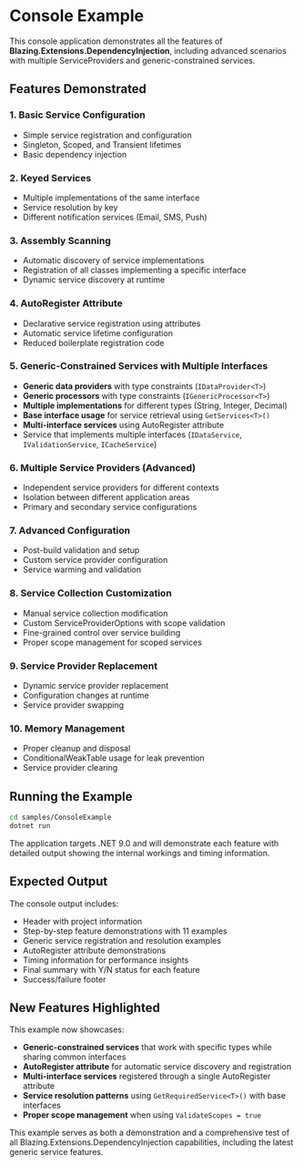 # Console Example

This console application demonstrates all the features of **Blazing.Extensions.DependencyInjection**, including advanced scenarios with multiple ServiceProviders and generic-constrained services.

## Features Demonstrated

### 1. Basic Service Configuration

-   Simple service registration and configuration
-   Singleton, Scoped, and Transient lifetimes
-   Basic dependency injection

### 2. Keyed Services

-   Multiple implementations of the same interface
-   Service resolution by key
-   Different notification services (Email, SMS, Push)

### 3. Assembly Scanning

-   Automatic discovery of service implementations
-   Registration of all classes implementing a specific interface
-   Dynamic service discovery at runtime

### 4. AutoRegister Attribute

-   Declarative service registration using attributes
-   Automatic service lifetime configuration
-   Reduced boilerplate registration code

### 5. Generic-Constrained Services with Multiple Interfaces

-   **Generic data providers** with type constraints (`IDataProvider<T>`)
-   **Generic processors** with type constraints (`IGenericProcessor<T>`)
-   **Multiple implementations** for different types (String, Integer, Decimal)
-   **Base interface usage** for service retrieval using `GetServices<T>()`
-   **Multi-interface services** using AutoRegister attribute
-   Service that implements multiple interfaces (`IDataService`, `IValidationService`, `ICacheService`)

### 6. Multiple Service Providers (Advanced)

-   Independent service providers for different contexts
-   Isolation between different application areas
-   Primary and secondary service configurations

### 7. Advanced Configuration

-   Post-build validation and setup
-   Custom service provider configuration
-   Service warming and validation

### 8. Service Collection Customization

-   Manual service collection modification
-   Custom ServiceProviderOptions with scope validation
-   Fine-grained control over service building
-   Proper scope management for scoped services

### 9. Service Provider Replacement

-   Dynamic service provider replacement
-   Configuration changes at runtime
-   Service provider swapping

### 10. Memory Management

-   Proper cleanup and disposal
-   ConditionalWeakTable usage for leak prevention
-   Service provider clearing

## Running the Example

```bash
cd samples/ConsoleExample
dotnet run
```

The application targets .NET 9.0 and will demonstrate each feature with detailed output showing the internal workings and timing information.

## Expected Output

The console output includes:

-   Header with project information
-   Step-by-step feature demonstrations with 11 examples
-   Generic service registration and resolution examples
-   AutoRegister attribute demonstrations
-   Timing information for performance insights
-   Final summary with Y/N status for each feature
-   Success/failure footer

## New Features Highlighted

This example now showcases:

-   **Generic-constrained services** that work with specific types while sharing common interfaces
-   **AutoRegister attribute** for automatic service discovery and registration
-   **Multi-interface services** registered through a single AutoRegister attribute
-   **Service resolution patterns** using `GetRequiredService<T>()` with base interfaces
-   **Proper scope management** when using `ValidateScopes = true`

This example serves as both a demonstration and a comprehensive test of all Blazing.Extensions.DependencyInjection capabilities, including the latest generic service features.

